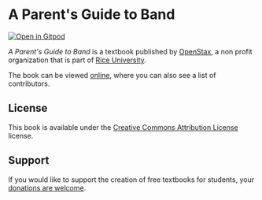 # A Parent's Guide to Band

[![Open in Gitpod](https://gitpod.io/button/open-in-gitpod.svg)](https://gitpod.io/from-referrer/)

_A Parent's Guide to Band_ is a textbook published by [OpenStax](https://openstax.org/), a non profit organization that is part of [Rice University](https://www.rice.edu/).

The book can be viewed [online](https://github.com/cnx-user-books/cnxbook-a-parent-s-guide-to-band/releases/latest), where you can also see a list of contributors.

## License
This book is available under the [Creative Commons Attribution License](./LICENSE) license.

## Support
If you would like to support the creation of free textbooks for students, your [donations are welcome](https://riceconnect.rice.edu/donation/support-openstax-banner).
